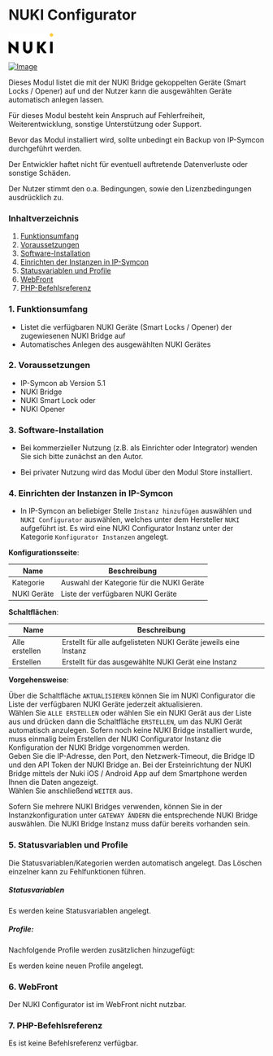# NUKI Configurator

[![Image](../imgs/NUKI_Logo.png)](https://nuki.io/de/)  

[![Image](../imgs/NUKI_SmartLock.png)]()  

Dieses Modul listet die mit der NUKI Bridge gekoppelten Geräte (Smart Locks / Opener) auf und der Nutzer kann die ausgewählten Geräte automatisch anlegen lassen.

Für dieses Modul besteht kein Anspruch auf Fehlerfreiheit, Weiterentwicklung, sonstige Unterstützung oder Support.

Bevor das Modul installiert wird, sollte unbedingt ein Backup von IP-Symcon durchgeführt werden.

Der Entwickler haftet nicht für eventuell auftretende Datenverluste oder sonstige Schäden.

Der Nutzer stimmt den o.a. Bedingungen, sowie den Lizenzbedingungen ausdrücklich zu.

### Inhaltverzeichnis

1. [Funktionsumfang](#1-funktionsumfang)
2. [Voraussetzungen](#2-voraussetzungen)
3. [Software-Installation](#3-software-installation)
4. [Einrichten der Instanzen in IP-Symcon](#4-einrichten-der-instanzen-in-ip-symcon)
5. [Statusvariablen und Profile](#5-statusvariablen-und-profile)
6. [WebFront](#6-webfront)
7. [PHP-Befehlsreferenz](#7-php-befehlsreferenz)

### 1. Funktionsumfang

* Listet die verfügbaren NUKI Geräte (Smart Locks / Opener) der zugewiesenen NUKI Bridge auf
* Automatisches Anlegen des ausgewählten NUKI Gerätes

### 2. Voraussetzungen

- IP-Symcon ab Version 5.1
- NUKI Bridge
- NUKI Smart Lock oder 
- NUKI Opener

### 3. Software-Installation

- Bei kommerzieller Nutzung (z.B. als Einrichter oder Integrator) wenden Sie sich bitte zunächst an den Autor.
  
- Bei privater Nutzung wird das Modul über den Modul Store installiert.

### 4. Einrichten der Instanzen in IP-Symcon

- In IP-Symcon an beliebiger Stelle `Instanz hinzufügen` auswählen und `NUKI Configurator` auswählen, welches unter dem Hersteller `NUKI` aufgeführt ist. Es wird eine NUKI Configurator Instanz unter der Kategorie `Konfigurator Instanzen` angelegt.  

__Konfigurationsseite__:

Name        | Beschreibung
----------- | ---------------------------------
Kategorie   | Auswahl der Kategorie für die NUKI Geräte
NUKI Geräte | Liste der verfügbaren NUKI Geräte

__Schaltflächen__:

Name            | Beschreibung
--------------- | ---------------------------------
Alle erstellen  | Erstellt für alle aufgelisteten NUKI Geräte jeweils eine Instanz
Erstellen       | Erstellt für das ausgewählte NUKI Gerät eine Instanz        

__Vorgehensweise__:

Über die Schaltfläche `AKTUALISIEREN` können Sie im NUKI Configurator die Liste der verfügbaren NUKI Geräte jederzeit aktualisieren.  
Wählen Sie `ALLE ERSTELLEN` oder wählen Sie ein NUKI Gerät aus der Liste aus und drücken dann die Schaltfläche `ERSTELLEN`, um das NUKI Gerät automatisch anzulegen.
Sofern noch keine NUKI Bridge installiert wurde, muss einmalig beim Erstellen der NUKI Configurator Instanz die Konfiguration der NUKI Bridge vorgenommen werden.  
Geben Sie die IP-Adresse, den Port, den Netzwerk-Timeout, die Bridge ID und den API Token der NUKI Bridge an. 
Bei der Ersteinrichtung der NUKI Bridge mittels der Nuki iOS / Android App auf dem Smartphone werden Ihnen die Daten angezeigt.  
Wählen Sie anschließend `WEITER` aus.  

Sofern Sie mehrere NUKI Bridges verwenden, können Sie in der Instanzkonfiguration unter `GATEWAY ÄNDERN` die entsprechende NUKI Bridge auswählen. Die NUKI Bridge Instanz muss dafür bereits vorhanden sein.  

### 5. Statusvariablen und Profile

Die Statusvariablen/Kategorien werden automatisch angelegt. Das Löschen einzelner kann zu Fehlfunktionen führen.

##### Statusvariablen

Es werden keine Statusvariablen angelegt.

##### Profile:

Nachfolgende Profile werden zusätzlichen hinzugefügt:

Es werden keine neuen Profile angelegt.

### 6. WebFront

Der NUKI Configurator ist im WebFront nicht nutzbar.  

### 7. PHP-Befehlsreferenz

Es ist keine Befehlsreferenz verfügbar.
